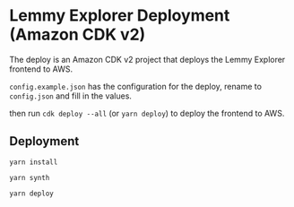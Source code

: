 # Lemmy Explorer Deployment (Amazon CDK v2)

The deploy is an Amazon CDK v2 project that deploys the Lemmy Explorer frontend to AWS.

`config.example.json` has the configuration for the deploy, rename to `config.json` and fill in the values.

then run `cdk deploy --all` (or `yarn deploy`) to deploy the frontend to AWS.

## Deployment

`yarn install`

`yarn synth`

`yarn deploy`
